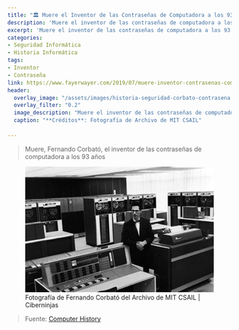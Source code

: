 ```yaml
---
title: "🏛 Muere el Inventor de las Contraseñas de Computadora a los 93 años"
description: 'Muere el inventor de las contraseñas de computadora a los 93 años'
excerpt: 'Muere el inventor de las contraseñas de computadora a los 93 años'
categories:
- Seguridad Informática
- Historia Informática
tags:
- Inventor
- Contraseña
link: https://www.fayerwayer.com/2019/07/muere-inventor-contrasenas-computadora
header:
  overlay_image: "/assets/images/historia-seguridad-corbato-contrasena.jpg"
  overlay_filter: "0.2"
  image_description: "Muere el inventor de las contraseñas de computadora a los 93 años | Ciberninjas"
  caption: "**Créditos**: Fotografía de Archivo de MIT CSAIL"

---
```

> Muere, Fernando Corbató, el inventor de las contraseñas de computadora a los 93 años

<figure>
    <a href="/assets/images/historia-seguridad-corbato-contrasenax636.jpg" class="image-popup"><img src="/assets/images/historia-seguridad-corbato-contrasena.jpg"></a>
    <figcaption>Fotografía de Fernando Corbató del Archivo de MIT CSAIL | Ciberninjas</figcaption>
</figure>

> Fuente: [Computer History](https://www.nytimes.com/2019/07/12/science/fernando-corbato-dead.html "Fotografía del Archivo de MIT CSAIL")